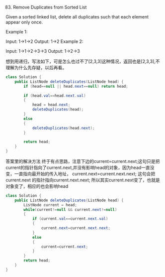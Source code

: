 83. Remove Duplicates from Sorted List

Given a sorted linked list, delete all duplicates such that each element appear only once.

Example 1:

Input: 1->1->2
Output: 1->2
Example 2:

Input: 1->1->2->3->3
Output: 1->2->3

想到用递归，写法如下，可是怎么也过不了[2,3,3]这种情况，返回也是[2,3,3],不理解为什么先存疑，以后再看。

```java
class Solution {
    public ListNode deleteDuplicates(ListNode head) {
        if (head==null || head.next==null) return head;
        
        if (head.val==head.next.val)
        {
            head = head.next;
            deleteDuplicates(head);
        }
        else   
        {
            deleteDuplicates(head.next);
        }        
        
        return head;
    }
}
```

答案里的解决方法
终于有点思路，注意下边的current=current.next;这句只是把current的指针指向了current.next,并没有影响head的对象，因为head一直没变，一直指向最开始的传入地址，
current.next=current.next.next; 这句会把current.next 的指针指向current.next.next;
所以其实current.next变了，也就是对象变了，相应的也会影响head
```java
class Solution {
    public ListNode deleteDuplicates(ListNode head) {
        ListNode current = head;
        while(current!=null && current.next!=null)
        {
            if (current.val==current.next.val)
            {
                current.next=current.next.next;
            }
            else
            {
                current=current.next;
            }
        }
        return head;
    }
}
```